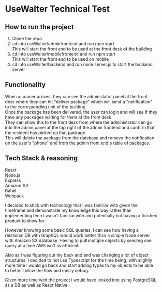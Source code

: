 # UseWalter Technical Test

## How to run the project

1. Clone the repo <br />
2. cd into useWalter/adminfrontend and run npm start <br />
    This will start the front end to be used at the front desk of the building
3. cd into useWalter/mobilefrontend and run npm start <br />
    This will start the front end to be used on mobile
4. cd into useWalter/backend and run node server.js to start the backend server

## Functionality

When a courier arrives, they can see the administator panel at the front desk where they can hit "deliver package" which will send a "notification" to the corresponding unit of the building. <br />
Once the package has been delivered, the user can login and will see if they have any packages waiting for them at the front desk. <br />
They can show this to the front desk from where the administrator can go into the admin panel at the top right of the admin frontend and confirm that the resident has picked up that package. <br />
This will delete the package from the database and remove the notification on the user's "phone" and from the admin front end's table of packages.

## Tech Stack & reasoning
React <br />
Node.js  <br />
Express <br />
Amazon S3 <br />
Babel <br />
Webpack <br />

I decided to stick with technology that I was familiar with given the timeframe and demonstrate my knowledge this way rather than implementing tech I wasn't familiar with and potentially not having a finished product to show for.

However knowing some basic SQL queries, I can see how having a relational DB with GraphQL would work better than a simple Node server with Amazon S3 database. Having to pull multiple objects by sending one query at a time AWS isn't as efficient.

Also as I was figuring out my back end and was changing a lot of object structures, I decided to not use Typescript for the time being, with slightly more time I would go back and start adding types to my objects to be able to better follow the flow and easily debug.

Given more time with the project I would have looked into using PostgreSQL as a DB as well as React Native.




